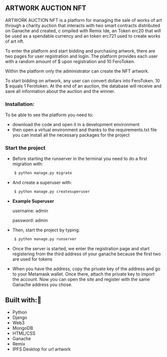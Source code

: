 ## ARTWORK AUCTION NFT
ARTWORK AUCTION NFT is a platform for managing the sale of works 
of art through a charity auction that interacts with
two smart contracts distributed on Ganache and created, c
ompiled with Remix Ide, an Token erc20 that will be used as a spendable currency 
and an token erc721 used to create works of art nft.

To enter the platform and start bidding and purchasing artwork,
there are two pages for user registration and login. The platform provides each user with a random amount of $ upon registration and 10 FeroToken.

Within the platform only the administrator can create the NFT artwork.

To start bidding on artwork, any user can convert dollars into FeroToken. 10 $ equals 1 Ferotoken.
At the end of an auction, the database will receive and save all information about the auction and the winner.

### Installation:
To be able to see the platform you need to: 
- download the code and open it in a development environment
- then open a virtual environment and thanks to the requirements.txt file you can install all the necessary packages for the project

### Start the project

- Before starting the runserver  in the terminal you need to do a first migration with:
```sh
    $ python manage.py migrate
 ```
    
* And create a superuser with: 
```sh
    $ python manage.py createsuperuser
 ```
- **Example Superuser**
 
    username: admin 
    
     password: admin


- Then, start the project by typing:
```sh
    $ python manage.py runserver 
```
- Once the server is started, we enter the registration page
  and start registering from the third address of your ganache 
  because the first two are used for tokens

- When you have the address, copy the private key of the address and go to your Metamask wallet. 
  Once there, attach the private key to import the account. 
  Now you can open the site and register with the same Ganache address you chose.
  
## Built with:🔗
* Python
* Django
* Web3
* MongoDB
* HTML/CSS
* Ganache
* Remix
* IPFS Desktop for url artwork 
